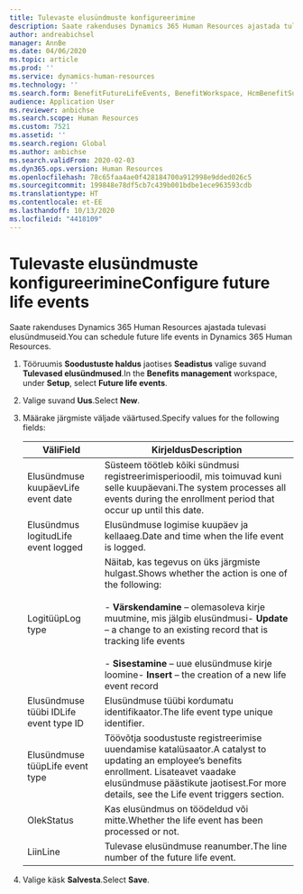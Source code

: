 ```yaml
---
title: Tulevaste elusündmuste konfigureerimine
description: Saate rakenduses Dynamics 365 Human Resources ajastada tulevasi elusündmuseid.
author: andreabichsel
manager: AnnBe
ms.date: 04/06/2020
ms.topic: article
ms.prod: ''
ms.service: dynamics-human-resources
ms.technology: ''
ms.search.form: BenefitFutureLifeEvents, BenefitWorkspace, HcmBenefitSummaryPart
audience: Application User
ms.reviewer: anbichse
ms.search.scope: Human Resources
ms.custom: 7521
ms.assetid: ''
ms.search.region: Global
ms.author: anbichse
ms.search.validFrom: 2020-02-03
ms.dyn365.ops.version: Human Resources
ms.openlocfilehash: 78c65faa4ae0f428184700a912998e9dded026c5
ms.sourcegitcommit: 199848e78df5cb7c439b001bdbe1ece963593cdb
ms.translationtype: HT
ms.contentlocale: et-EE
ms.lasthandoff: 10/13/2020
ms.locfileid: "4418109"
---
```

# <a name="configure-future-life-events"></a><span data-ttu-id="4c8ef-103">Tulevaste elusündmuste konfigureerimine</span><span class="sxs-lookup"><span data-stu-id="4c8ef-103">Configure future life events</span></span>

<span data-ttu-id="4c8ef-104">Saate rakenduses Dynamics 365 Human Resources ajastada tulevasi elusündmuseid.</span><span class="sxs-lookup"><span data-stu-id="4c8ef-104">You can schedule future life events in Dynamics 365 Human Resources.</span></span>

1. <span data-ttu-id="4c8ef-105">Tööruumis **Soodustuste haldus** jaotises **Seadistus** valige suvand **Tulevased elusündmused**.</span><span class="sxs-lookup"><span data-stu-id="4c8ef-105">In the **Benefits management** workspace, under **Setup**, select **Future life events**.</span></span>

2. <span data-ttu-id="4c8ef-106">Valige suvand **Uus**.</span><span class="sxs-lookup"><span data-stu-id="4c8ef-106">Select **New**.</span></span>

3. <span data-ttu-id="4c8ef-107">Määrake järgmiste väljade väärtused.</span><span class="sxs-lookup"><span data-stu-id="4c8ef-107">Specify values for the following fields:</span></span>

   | <span data-ttu-id="4c8ef-108">Väli</span><span class="sxs-lookup"><span data-stu-id="4c8ef-108">Field</span></span> | <span data-ttu-id="4c8ef-109">Kirjeldus</span><span class="sxs-lookup"><span data-stu-id="4c8ef-109">Description</span></span> |
   | --- | --- |
   | <span data-ttu-id="4c8ef-110">Elusündmuse kuupäev</span><span class="sxs-lookup"><span data-stu-id="4c8ef-110">Life event date</span></span> | <span data-ttu-id="4c8ef-111">Süsteem töötleb kõiki sündmusi registreerimisperioodil, mis toimuvad kuni selle kuupäevani.</span><span class="sxs-lookup"><span data-stu-id="4c8ef-111">The system processes all events during the enrollment period that occur up until this date.</span></span> |
   | <span data-ttu-id="4c8ef-112">Elusündmus logitud</span><span class="sxs-lookup"><span data-stu-id="4c8ef-112">Life event logged</span></span> | <span data-ttu-id="4c8ef-113">Elusündmuse logimise kuupäev ja kellaaeg.</span><span class="sxs-lookup"><span data-stu-id="4c8ef-113">Date and time when the life event is logged.</span></span> |
   | <span data-ttu-id="4c8ef-114">Logitüüp</span><span class="sxs-lookup"><span data-stu-id="4c8ef-114">Log type</span></span> | <span data-ttu-id="4c8ef-115">Näitab, kas tegevus on üks järgmiste hulgast.</span><span class="sxs-lookup"><span data-stu-id="4c8ef-115">Shows whether the action is one of the following:</span></span></br></br><span data-ttu-id="4c8ef-116">- **Värskendamine** – olemasoleva kirje muutmine, mis jälgib elusündmusi</span><span class="sxs-lookup"><span data-stu-id="4c8ef-116">- **Update** – a change to an existing record that is tracking life events</span></span></br></br><span data-ttu-id="4c8ef-117">- **Sisestamine** – uue elusündmuse kirje loomine</span><span class="sxs-lookup"><span data-stu-id="4c8ef-117">- **Insert** – the creation of a new life event record</span></span> |
   | <span data-ttu-id="4c8ef-118">Elusündmuse tüübi ID</span><span class="sxs-lookup"><span data-stu-id="4c8ef-118">Life event type ID</span></span> | <span data-ttu-id="4c8ef-119">Elusündmuse tüübi kordumatu identifikaator.</span><span class="sxs-lookup"><span data-stu-id="4c8ef-119">The life event type unique identifier.</span></span> |
   | <span data-ttu-id="4c8ef-120">Elusündmuse tüüp</span><span class="sxs-lookup"><span data-stu-id="4c8ef-120">Life event type</span></span> | <span data-ttu-id="4c8ef-121">Töövõtja soodustuste registreerimise uuendamise katalüsaator.</span><span class="sxs-lookup"><span data-stu-id="4c8ef-121">A catalyst to updating an employee’s benefits enrollment.</span></span> <span data-ttu-id="4c8ef-122">Lisateavet vaadake elusündmuse päästikute jaotisest.</span><span class="sxs-lookup"><span data-stu-id="4c8ef-122">For more details, see the Life event triggers section.</span></span> |
   | <span data-ttu-id="4c8ef-123">Olek</span><span class="sxs-lookup"><span data-stu-id="4c8ef-123">Status</span></span> | <span data-ttu-id="4c8ef-124">Kas elusündmus on töödeldud või mitte.</span><span class="sxs-lookup"><span data-stu-id="4c8ef-124">Whether the life event has been processed or not.</span></span> |
   | <span data-ttu-id="4c8ef-125">Liin</span><span class="sxs-lookup"><span data-stu-id="4c8ef-125">Line</span></span> | <span data-ttu-id="4c8ef-126">Tulevase elusündmuse reanumber.</span><span class="sxs-lookup"><span data-stu-id="4c8ef-126">The line number of the future life event.</span></span> |

4. <span data-ttu-id="4c8ef-127">Valige käsk **Salvesta**.</span><span class="sxs-lookup"><span data-stu-id="4c8ef-127">Select **Save**.</span></span> 
